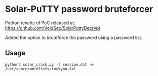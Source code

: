 # Solar-PuTTY password bruteforcer

Python rewrite of PoC released at: https://github.com/VoidSec/SolarPuttyDecrypt

Added the option to bruteforce the password using a password list.

## Usage
`python3 solar_crack.py -f session.dat -w /usr/share/wordlists/rockyou.txt`
